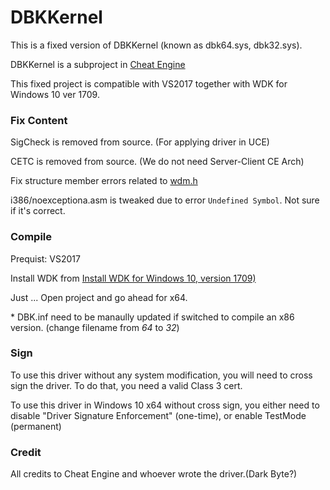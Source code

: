 # DBKKernel

This is a fixed version of DBKKernel (known as dbk64.sys, dbk32.sys).

DBKKernel is a subproject in [Cheat Engine](https://github.com/cheat-engine/cheat-engine)

This fixed project is compatible with VS2017 together with WDK for Windows 10 ver 1709.

### Fix Content

SigCheck is removed from source. (For applying driver in UCE)

CETC is removed from source. (We do not need Server-Client CE Arch)

Fix structure member errors related to [wdm.h](file:///C:/Program%20Files%20(x86)/Windows%20Kits/10/Include/10.0.16299.0/km/wdm.h)

i386/noexceptiona.asm is tweaked due to error `Undefined Symbol`. Not sure if it's correct.

### Compile

Prequist: VS2017

Install WDK from [Install WDK for Windows 10, version 1709)](https://developer.microsoft.com/en-us/windows/hardware/windows-driver-kit)

Just ... Open project and go ahead for x64.

\* DBK.inf need to be manaully updated if switched to compile an x86 version. (change filename from *64* to *32*)


### Sign

To use this driver without any system modification, you will need to cross sign the driver. To do that, you need a valid Class 3 cert.

To use this driver in Windows 10 x64 without cross sign, you either need to disable "Driver Signature Enforcement" (one-time), or enable TestMode (permanent)

### Credit

All credits to Cheat Engine and whoever wrote the driver.(Dark Byte?)
